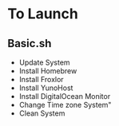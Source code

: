 # To Launch

## Basic.sh

- Update System
- Install Homebrew
- Install Froxlor
- Install YunoHost
- Install DigitalOcean Monitor
- Change Time zone System"
- Clean System

